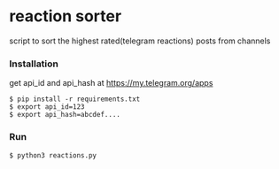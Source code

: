 # reaction sorter

script to sort the highest rated(telegram reactions) posts from channels

### Installation
get api_id and api_hash at https://my.telegram.org/apps
```shell
$ pip install -r requirements.txt
$ export api_id=123
$ export api_hash=abcdef....
```

### Run
```shell
$ python3 reactions.py
```
